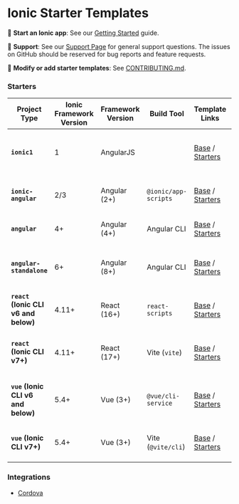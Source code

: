 # Ionic Starter Templates

:book: **Start an Ionic app**: See our [Getting
Started](https://ionicframework.com/docs) guide.

:mega: **Support**: See our [Support Page][ionic-support] for general
support questions. The issues on GitHub should be reserved for bug reports and
feature requests.

:sparkling_heart: **Modify or add starter templates**: See
[CONTRIBUTING.md](./CONTRIBUTING.md).

### Starters

Project Type                         | Ionic Framework Version | Framework Version | Build Tool               | Template Links                                                            | Notes
-------------------------------------|-------------------------|-------------------|--------------------------|---------------------------------------------------------------------------| ----
**`ionic1`**                         | 1                       | AngularJS         |                          | [Base](ionic1/base) / [Starters](ionic1/official)                         | Legacy framework; supports AngularJS only.
**`ionic-angular`**                  | 2/3                     | Angular (2+)      | `@ionic/app-scripts`     | [Base](ionic-angular/base) / [Starters](ionic-angular/official)           | Uses legacy build tool; Angular CLI unsupported.
**`angular`**                        | 4+                      | Angular (4+)      | Angular CLI              | [Base](angular/base) / [Starters](angular/official)                       | Modern Angular CLI tooling.
**`angular-standalone`**             | 6+                      | Angular (8+)      | Angular CLI              | [Base](angular-standalone/base) / [Starters](angular-standalone/official) | Supports standalone components introduced in Angular 8.
**`react` (Ionic CLI v6 and below)** | 4.11+                   | React (16+)       | `react-scripts`          | [Base](react/base) / [Starters](react/official)                           | Uses Create React App; supports React Hooks.
**`react` (Ionic CLI v7+)**          | 4.11+                   | React (17+)       | Vite (`vite`)            | [Base](react-vite/base) / [Starters](react-vite/official)                 | Vite-based tooling for modern React development.
**`vue` (Ionic CLI v6 and below)**   | 5.4+                    | Vue (3+)          | `@vue/cli-service`       | [Base](vue/base) / [Starters](vue/official)                               | Uses Vue CLI; supports Vue Composition API.
**`vue` (Ionic CLI v7+)**            | 5.4+                    | Vue (3+)          | Vite (`@vite/cli`)       | [Base](vue-vite/base) / [Starters](vue-vite/official)                     | Vite-based tooling for modern Vue development.

### Integrations

* [Cordova](integrations/cordova)

[ionic-support]: https://ionicframework.com/support

[circle-badge]: https://circleci.com/gh/ionic-team/starters.svg?style=shield
[circle-badge-url]: https://circleci.com/gh/ionic-team/starters
